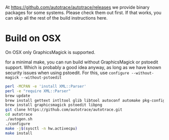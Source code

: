 At https://github.com/autotrace/autotrace/releases we provide binary packages for some systems. Please check them out first. If that works, you can skip all the rest of the build instructions here.

Build on OSX
============
On OSX only GraphicsMagick is supported.

for a minimal make, you can run build without GraphicsMagick or pstoedit
support.  Which is probably a good idea anyway, as long as we have known
security issues when using pstoedit.  For this, use `configure --without-magick
--without-pstoedit`

```sh
perl -MCPAN -e 'install XML::Parser'
perl -e "require XML::Parser"
brew update
brew install gettext intltool glib libtool autoconf automake pkg-config
brew install graphicsmagick pstoedit libpng
git clone https://github.com/autotrace/autotrace.git
cd autotrace
./autogen.sh
./configure
make -j$(sysctl -n hw.activecpu)
make install
```

